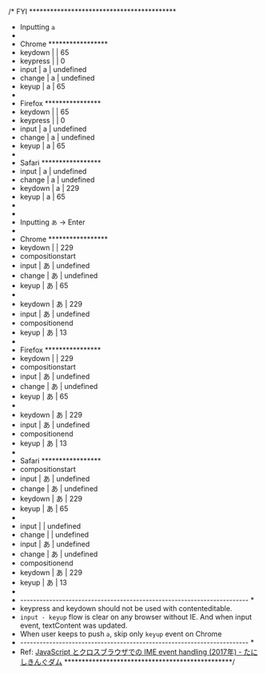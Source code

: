 /* FYI ******************************************
 * Inputting `a`
 *
 * Chrome *****************
 * keydown  |   | 65
 * keypress |   | 0
 * input    | a | undefined
 * change   | a | undefined
 * keyup    | a | 65
 *
 * Firefox ****************
 * keydown  |   | 65
 * keypress |   | 0
 * input    | a | undefined
 * change   | a | undefined
 * keyup    | a | 65
 *
 * Safari *****************
 * input    | a | undefined
 * change   | a | undefined
 * keydown  | a | 229
 * keyup    | a | 65
 *
 *
 * Inputting `あ` -> Enter
 *
 * Chrome *****************
 * keydown  |    | 229
 * compositionstart
 * input    | あ | undefined
 * change   | あ | undefined
 * keyup    | あ | 65
 *
 * keydown  | あ | 229
 * input    | あ | undefined
 * compositionend
 * keyup    | あ | 13
 *
 * Firefox ****************
 * keydown  |    | 229
 * compositionstart
 * input    | あ | undefined
 * change   | あ | undefined
 * keyup    | あ | 65
 *
 * keydown  | あ | 229
 * input    | あ | undefined
 * compositionend
 * keyup    | あ | 13
 *
 * Safari *****************
 * compositionstart
 * input    | あ | undefined
 * change   | あ | undefined
 * keydown  | あ | 229
 * keyup    | あ | 65
 *
 * input    |    | undefined
 * change   |    | undefined
 * input    | あ | undefined
 * change   | あ | undefined
 * compositionend
 * keydown  | あ | 229
 * keyup    | あ | 13
 *
 * ----------------------------------------------------------------------- *
 * keypress and keydown should not be used with contenteditable.
 * `input - keyup` flow is clear on any browser without IE. And when input event, textContent was updated.
 * When user keeps to push `a`, skip only `keyup` event on Chrome
 * ----------------------------------------------------------------------- *
 * Ref: [JavaScript とクロスブラウザでの IME event handling (2017年) - たにしきんぐダム](https://tanishiking24.hatenablog.com/entry/ime-event-handling-javascript)
 ************************************************/
